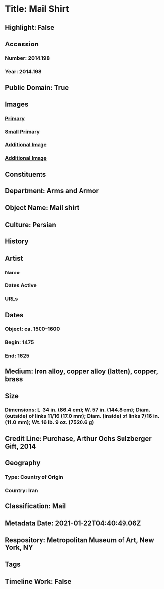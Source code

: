 # Title: Mail Shirt
## Highlight: False
## Accession
### Number: 2014.198
### Year: 2014.198
## Public Domain: True
## Images
### [Primary](https://images.metmuseum.org/CRDImages/aa/original/DP701225.jpg)
### [Small Primary](https://images.metmuseum.org/CRDImages/aa/web-large/DP701225.jpg)
### [Additional Image](https://images.metmuseum.org/CRDImages/aa/original/DP701226.jpg)
### [Additional Image](https://images.metmuseum.org/CRDImages/aa/original/DP701227.jpg)
## Constituents
## Department: Arms and Armor
## Object Name: Mail shirt
## Culture: Persian
## History
## Artist
### Name
### Dates Active
### URLs
## Dates
### Object: ca. 1500–1600
### Begin: 1475
### End: 1625
## Medium: Iron alloy, copper alloy (latten), copper, brass
## Size
### Dimensions: L. 34 in. (86.4 cm); W. 57 in. (144.8 cm); Diam. (outside) of links 11/16 (17.0 mm); Diam. (inside) of links 7/16 in. (11.0 mm); Wt. 16 lb. 9 oz. (7520.6 g)
## Credit Line: Purchase, Arthur Ochs Sulzberger Gift, 2014
## Geography
### Type: Country of Origin
### Country: Iran
## Classification: Mail
## Metadata Date: 2021-01-22T04:40:49.06Z
## Respository: Metropolitan Museum of Art, New York, NY
## Tags
## Timeline Work: False